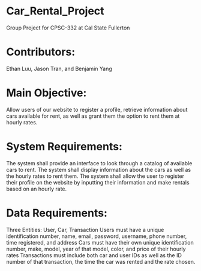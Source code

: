 # Car_Rental_Project
Group Project for CPSC-332 at Cal State Fullerton

# Contributors:
Ethan Luu, Jason Tran, and Benjamin Yang

# Main Objective: 
Allow users of our website to register a profile, retrieve information about cars available for rent, as well as grant them the option to rent them at hourly rates. 

# System Requirements: 
The system shall provide an interface to look through a catalog of available cars to rent. 
The system shall display information about the cars as well as the hourly rates to rent them. 
The system shall allow the user to register their profile on the website by inputting their information and make rentals based on an hourly rate.

# Data Requirements:
Three Entities: User, Car, Transaction
Users must have a unique identification number, name, email, password, username, phone number, time registered, and address
Cars  must have their own unique identification number, make, model, year of that model, color, and price of their hourly rates
Transactions must include both car and user IDs as well as the ID number of that transaction, the time the car was rented and the rate chosen.



